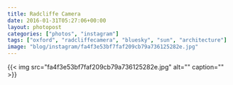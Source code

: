 ```yaml
---
title: Radcliffe Camera
date: 2016-01-31T05:27:06+00:00
layout: photopost
categories: ["photos", "instagram"]
tags: ["oxford", "radcliffecamera", "bluesky", "sun", "architecture"]
image: "blog/instagram/fa4f3e53bf7faf209cb79a736125282e.jpg"
---
```


{{< img src="fa4f3e53bf7faf209cb79a736125282e.jpg" alt="" caption="" >}}



